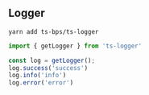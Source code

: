 ## Logger

```
yarn add ts-bps/ts-logger
```

```javascript
import { getLogger } from 'ts-logger'

const log = getLogger();
log.success('success')
log.info('info')
log.error('error')
```

